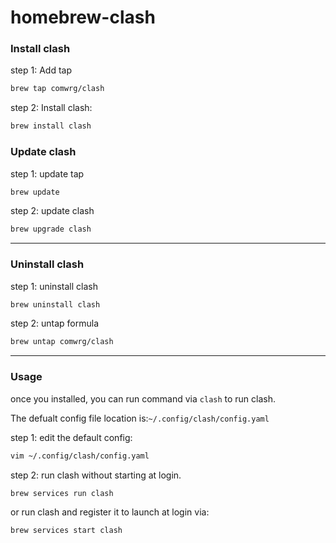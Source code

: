 # homebrew-clash

### Install clash


step 1: Add tap

```bash
brew tap comwrg/clash
```

step 2: Install clash:

```bash
brew install clash
```

### Update clash

step 1: update tap

```bash
brew update
```

step 2: update clash

```bash
brew upgrade clash
```

------

### Uninstall clash

step 1: uninstall clash

```bash
brew uninstall clash
```

step 2: untap formula

```bash
brew untap comwrg/clash
```

------

### Usage

once you installed, you can run command via `clash` to run clash.

The defualt config file location is:`~/.config/clash/config.yaml`

step 1: edit the default config:

```bash
vim ~/.config/clash/config.yaml
```

step 2: run clash without starting at login.

```bash
brew services run clash
```

or run clash and register it to launch at login via:

```bash
brew services start clash
```



